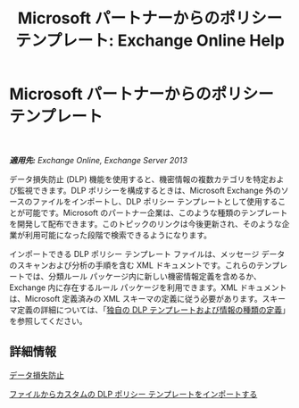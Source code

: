 ﻿---
title: 'Microsoft パートナーからのポリシー テンプレート: Exchange Online Help'
TOCTitle: Microsoft パートナーからのポリシー テンプレート
ms:assetid: 0f95336e-b3ef-4041-9604-adf7b0b335fe
ms:mtpsurl: https://technet.microsoft.com/ja-jp/library/JJ619284(v=EXCHG.150)
ms:contentKeyID: 49115912
ms.date: 05/22/2018
mtps_version: v=EXCHG.150
ms.translationtype: HT
---

# Microsoft パートナーからのポリシー テンプレート

 

_**適用先:** Exchange Online, Exchange Server 2013_

データ損失防止 (DLP) 機能を使用すると、機密情報の複数カテゴリを特定および監視できます。DLP ポリシーを構成するときは、Microsoft Exchange 外のソースのファイルをインポートし、DLP ポリシー テンプレートとして使用することが可能です。Microsoft のパートナー企業は、このような種類のテンプレートを開発して配布できます。このトピックのリンクは今後更新され、そのような企業が利用可能になった段階で検索できるようになります。

インポートできる DLP ポリシー テンプレート ファイルは、メッセージ データのスキャンおよび分析の手順を含む XML ドキュメントです。これらのテンプレートでは、分類ルール パッケージ内に新しい機密情報定義を含めるか、Exchange 内に存在するルール パッケージを利用できます。XML ドキュメントは、Microsoft 定義済みの XML スキーマの定義に従う必要があります。スキーマ定義の詳細については、「[独自の DLP テンプレートおよび情報の種類の定義](define-your-own-dlp-templates-and-information-types-exchange-2013-help.md)」を参照してください。

## 詳細情報

[データ損失防止](https://docs.microsoft.com/ja-jp/exchange/security-and-compliance/data-loss-prevention/data-loss-prevention)

[ファイルからカスタムの DLP ポリシー テンプレートをインポートする](import-a-custom-dlp-policy-template-from-a-file-exchange-2013-help.md)

